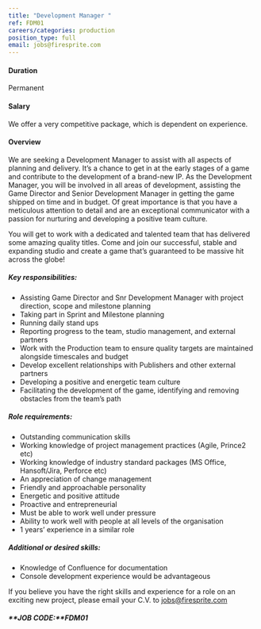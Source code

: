 ```yaml
---
title: "Development Manager "
ref: FDM01
careers/categories: production
position_type: full
email: jobs@firesprite.com
---
```

#### **Duration**

Permanent

#### **Salary**

We offer a very competitive package, which is dependent on experience.

#### Overview

We are seeking a Development Manager to assist with all aspects of planning and delivery. It’s a chance to get in at the early stages of a game and contribute to the development of a brand-new IP. As the Development Manager, you will be involved in all areas of development, assisting the Game Director and Senior Development Manager in getting the game shipped on time and in budget. Of great importance is that you have a meticulous attention to detail and are an exceptional communicator with a passion for nurturing and developing a positive team culture.

You will get to work with a dedicated and talented team that has delivered some amazing quality titles. Come and join our successful, stable and expanding studio and create a game that’s guaranteed to be massive hit across the globe!

##### **Key responsibilities:**

* Assisting Game Director and Snr Development Manager with project direction, scope and milestone planning
* Taking part in Sprint and Milestone planning
* Running daily stand ups
* Reporting progress to the team, studio management, and external partners
* Work with the Production team to ensure quality targets are maintained alongside timescales and budget
* Develop excellent relationships with Publishers and other external partners
* Developing a positive and energetic team culture
* Facilitating the development of the game, identifying and removing obstacles from the team’s path

##### **Role requirements:**

* Outstanding communication skills
* Working knowledge of project management practices (Agile, Prince2 etc)
* Working knowledge of industry standard packages (MS Office, Hansoft/Jira, Perforce etc)
* An appreciation of change management
* Friendly and approachable personality
* Energetic and positive attitude
* Proactive and entrepreneurial
* Must be able to work well under pressure
* Ability to work well with people at all levels of the organisation
* 1 years’ experience in a similar role

##### **Additional or desired skills:**

* Knowledge of Confluence for documentation
* Console development experience would be advantageous

If you believe you have the right skills and experience for a role on an exciting new project, please email your C.V.  to [jobs@firesprite.com](mailto:jobs@firesprite.com)

##### **JOB CODE:**FDM01
